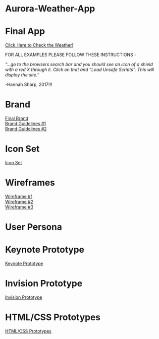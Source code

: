 # Aurora-Weather-App

# Final App

<a href="https://htmlpreview.github.io/?https://github.com/marksleator/Aurora-Weather-App/blob/master/weather.html#firstPage">Click Here to Check the Weather!</a>

<p>FOR ALL EXAMPLES PLEASE FOLLOW THESE INSTRUCTIONS - 

<i>“…go to the browsers search bar and you should see an icon of a shield with a red X through it. Click on that and “Load Unsafe Scripts”. This will display the site.” </i>

-Hannah Sharp, 2017!!! </p>


# Brand

<a href="https://github.com/marksleator/Aurora-Weather-App/blob/master/Brand.jpg">Final Brand</a><br>
<a href="https://github.com/marksleator/Aurora-Weather-App/blob/master/Brand%20Guidelines%20%231.jpg">Brand Guidelines #1</a><br>
<a href="https://github.com/marksleator/Aurora-Weather-App/blob/master/Brand%20Guidelines%20%232.jpg">Brand Guidelines #2</a>

# Icon Set

<a href="https://github.com/marksleator/Aurora-Weather-App/blob/master/Interview%20Style%20Sheet%202.jpg">Icon Set</a>


# Wireframes

<a href="https://github.com/marksleator/Aurora-Weather-App/blob/master/Wireframe%20Lifecycle%20%231.jpg">Wireframe #1</a><br>
<a href="https://github.com/marksleator/Aurora-Weather-App/blob/master/Wireframe%20Life%20Cycle%20%232.jpg">Wireframe #2</a><br>
<a href="https://github.com/marksleator/Aurora-Weather-App/blob/master/Wireframe%20Life%20Cycle%20%233.jpg">Wireframe #3</a>


# User Persona

<a href=""></a>

# Keynote Prototype

<a href="http://marksleatorblog.tumblr.com/post/160516377558/ixd303-keynote-prototype-this-is-my-keynote">Keynote Prototype</a>

# Invision Prototype

<a href="https://projects.invisionapp.com/share/TNBLQROBX#/screens/232517699_Iphone_Home">Invision Prototype</a>

# HTML/CSS Prototypes

<a href="http://marksleatorblog.tumblr.com/post/160549678130/ixd303-htmlcss-prototypes">HTML/CSS Prototypes</a>

